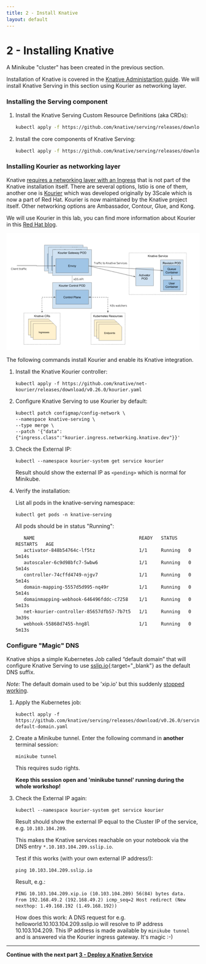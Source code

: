 ```yaml
---
title: 2 - Install Knative
layout: default
---
```


# 2 - Installing Knative

A Minikube "cluster" has been created in the previous section.

Installation of Knative is covered in the [Knative Administartion guide](https://knative.dev/docs/admin/install/serving/install-serving-with-yaml/). We will install Knative Serving in this section using Kourier as networking layer.

### Installing the Serving component 

1. Install the Knative Serving Custom Resource Definitions (aka CRDs):

      ```sh
      kubectl apply -f https://github.com/knative/serving/releases/download/v0.26.0/serving-crds.yaml
      ```

1. Install the core components of Knative Serving:

      ```sh
      kubectl apply -f https://github.com/knative/serving/releases/download/v0.26.0/serving-core.yaml
      ```

### Installing Kourier as networking layer

Knative [requires a networking layer with an Ingress](https://knative.dev/docs/admin/install/serving/install-serving-with-yaml/#install-a-networking-layer) that is not part of the Knative installation itself. There are several options, Istio is one of them, another one is [Kourier](https://github.com/knative/net-kourier) which was developed originally by 3Scale which is now a part of Red Hat. Kourier is now maintained by the Knative project itself. Other networking options are Ambassador, Contour, Glue, and Kong. 

We will use Kourier in this lab, you can find more information about Kourier in this [Red Hat blog](https://developers.redhat.com/blog/2020/06/30/kourier-a-lightweight-knative-serving-ingress/).

![Kourier](../images/Kourier_diagram.png)

The following commands install Kourier and enable its Knative integration.

1. Install the Knative Kourier controller:

      ```
      kubectl apply -f https://github.com/knative/net-kourier/releases/download/v0.26.0/kourier.yaml
      ```

1. Configure Knative Serving to use Kourier by default:

      ```
      kubectl patch configmap/config-network \
      --namespace knative-serving \
      --type merge \
      --patch '{"data":{"ingress.class":"kourier.ingress.networking.knative.dev"}}'
      ```

1. Check the External IP:

      ```
      kubectl --namespace kourier-system get service kourier
      ```

      Result should show the external IP as `<pending>` which is normal for Minikube.

1. Verify the installation:

   List all pods in the knative-serving namespace:


   ```
   kubectl get pods -n knative-serving
   ```

   All pods should be in status "Running":

   ```
      NAME                                      READY   STATUS    RESTARTS   AGE
      activator-848b54764c-lf5tz                1/1     Running   0          5m14s
      autoscaler-6c9d98bfc7-5wbw6               1/1     Running   0          5m14s
      controller-74cffd4749-njgv7               1/1     Running   0          5m14s
      domain-mapping-5557d5d995-nq49r           1/1     Running   0          5m14s
      domainmapping-webhook-646496fddc-c7258    1/1     Running   0          5m13s
      net-kourier-controller-85657dfb57-7b7t5   1/1     Running   0          3m39s
      webhook-55868d7455-hng8l                  1/1     Running   0          5m13s
   ```   

         

### Configure "Magic" DNS

Knative ships a simple Kubernetes Job called “default domain” that will configure Knative Serving to use [sslip.io](http://sslip.io/){:target="_blank"} as the default DNS suffix.

*Note:* The default domain used to be 'xip.io' but this suddenly [stopped working](https://github.com/knative/serving/issues/11297).

1. Apply the Kubernetes job:

      ```
      kubectl apply -f https://github.com/knative/serving/releases/download/v0.26.0/serving-default-domain.yaml
      ```

2. Create a Minikube tunnel. Enter the following command in **another** terminal session:

      ```
      minikube tunnel
      ```

      This requires sudo rights.

      **Keep this session open and 'minikube tunnel' running during the whole workshop!**

3. Check the External IP again:

      ```
      kubectl --namespace kourier-system get service kourier
      ```

      Result should show the external IP equal to the Cluster IP of the service, e.g. `10.103.104.209`. 

      This makes the Knative services reachable on your notebook via the DNS entry `*.10.103.104.209.sslip.io`.

      Test if this works (with your own external IP address!):

      ```
      ping 10.103.104.209.sslip.io
      ```

      Result, e.g.:

      ```
      PING 10.103.104.209.xip.io (10.103.104.209) 56(84) bytes data.
      From 192.168.49.2 (192.168.49.2) icmp_seq=2 Host redirect (New nexthop: 1.49.168.192 (1.49.168.192))
      ```

      How does this work: A DNS request for e.g. helloworld.10.103.104.209.sslip.io will resolve to IP address 10.103.104.209. This IP address is made available by `minikube tunnel` and is answered via the Kourier ingress gateway. It's magic :-)


---

__Continue with the next part [3 - Deploy a Knative Service](../workshop/3-DeployKnativeService)__      

